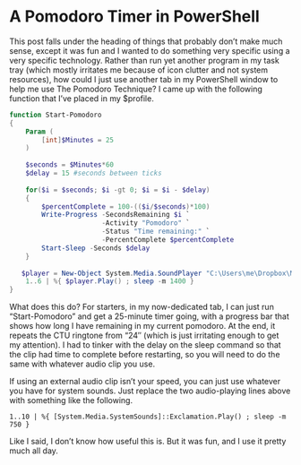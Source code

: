 # A Pomodoro Timer in PowerShell

This post falls under the heading of things that probably don’t make much sense, except it was fun and I wanted to do something very specific using a very specific technology. Rather than run yet another program in my task tray (which mostly irritates me because of icon clutter and not system resources), how could I just use another tab in my PowerShell window to help me use The Pomodoro Technique? I came up with the following function that I’ve placed in my $profile.

```powershell
function Start-Pomodoro
{
    Param (
        [int]$Minutes = 25
    )
 
    $seconds = $Minutes*60
    $delay = 15 #seconds between ticks
 
    for($i = $seconds; $i -gt 0; $i = $i - $delay)
    {
        $percentComplete = 100-(($i/$seconds)*100)
        Write-Progress -SecondsRemaining $i `
                       -Activity "Pomodoro" `
                       -Status "Time remaining:" `
                       -PercentComplete $percentComplete
        Start-Sleep -Seconds $delay
    }
 
   $player = New-Object System.Media.SoundPlayer "C:\Users\me\Dropbox\Music\CTU.wav"
    1..6 | %{ $player.Play() ; sleep -m 1400 }
}
```

What does this do? For starters, in my now-dedicated tab, I can just run “Start-Pomodoro” and get a 25-minute timer going, with a progress bar that shows how long I have remaining in my current pomodoro. At the end, it repeats the CTU ringtone from “24″ (which is just irritating enough to get my attention). I had to tinker with the delay on the sleep command so that the clip had time to complete before restarting, so you will need to do the same with whatever audio clip you use.

If using an external audio clip isn’t your speed, you can just use whatever you have for system sounds. Just replace the two audio-playing lines above with something like the following.

`1..10 | %{ [System.Media.SystemSounds]::Exclamation.Play() ; sleep -m 750 }`

Like I said, I don’t know how useful this is. But it was fun, and I use it pretty much all day.
